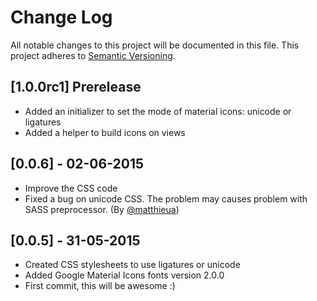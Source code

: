 # Change Log
All notable changes to this project will be documented in this file.
This project adheres to [Semantic Versioning](http://semver.org/).

## [1.0.0rc1] Prerelease

- Added an initializer to set the mode of material icons: unicode or ligatures
- Added a helper to build icons on views

## [0.0.6] - 02-06-2015

- Improve the CSS code
- Fixed a bug on unicode CSS. The problem may causes problem with SASS preprocessor. (By [@matthieua](https://github.com/matthieua))

## [0.0.5] - 31-05-2015

- Created CSS stylesheets to use ligatures or unicode
- Added Google Material Icons fonts version 2.0.0
- First commit, this will be awesome :)